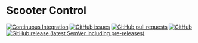 # Scooter Control
[![Continuous Integration](https://github.com/e-scooter-2077/scooter-control/actions/workflows/ci.yml/badge.svg?event=push)](https://github.com/e-scooter-2077/scooter-control/actions/workflows/ci.yml)
[![GitHub issues](https://img.shields.io/github/issues-raw/e-scooter-2077/scooter-control?style=plastic)](https://github.com/e-scooter-2077/scooter-control/issues)
[![GitHub pull requests](https://img.shields.io/github/issues-pr-raw/e-scooter-2077/scooter-control?style=plastic)](https://github.com/e-scooter-2077/scooter-control/pulls)
[![GitHub](https://img.shields.io/github/license/e-scooter-2077/scooter-control?style=plastic)](/LICENSE)
[![GitHub release (latest SemVer including pre-releases)](https://img.shields.io/github/v/release/e-scooter-2077/scooter-control?include_prereleases&style=plastic)](https://github.com/e-scooter-2077/scooter-control/releases)
